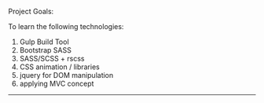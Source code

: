 Project Goals:

To learn the following technologies:
1. Gulp Build Tool
2. Bootstrap SASS
3. SASS/SCSS + rscss
4. CSS animation / libraries
5. jquery for DOM manipulation
6. applying MVC concept

---
